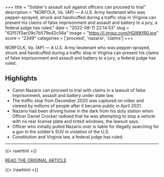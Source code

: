 +++
title = "Soldier's assault suit against officers can proceed to trial"
description = "NORFOLK, Va. (AP) — A U.S. Army lieutenant who was pepper-sprayed, struck and handcuffed during a traffic stop in Virginia  can present his claims of false imprisonment and assault and battery to a jury, a federal judge has ruled."
date = "2022-08-11 22:14:53"
slug = "62f57f3ac09c7b579e42c56a"
image = "https://i.imgur.com/HQWKfR0.jpg"
score = "2349"
categories = ['proceed', 'nazario', 'claims']
+++

NORFOLK, Va. (AP) — A U.S. Army lieutenant who was pepper-sprayed, struck and handcuffed during a traffic stop in Virginia  can present his claims of false imprisonment and assault and battery to a jury, a federal judge has ruled.

## Highlights

- Caron Nazario can proceed to trial with claims in a lawsuit of false imprisonment, assault and battery under state law.
- The traffic stop from December 2020 was captured on video and viewed by millions of people after it became public in April 2021.
- Nazario had been driving home in the dark from his duty station when Officer Daniel Crocker radioed that he was attempting to stop a vehicle with no rear license plate and tinted windows, the lawsuit says.
- Officer who initially pulled Nazario over is liable for illegally searching for a gun in the soldier’s SUV in violation of the U.S.
- Constitution and Virginia law, a federal judge has ruled.

---

{{< rawhtml >}}
  <p class="article-category">
    <a target="_blank" href="https://apnews.com/article/lawsuits-race-and-ethnicity-virginia-norfolk-hispanics-450873a00382effea39186627c743f59">READ THE ORIGINAL ARTICLE</a>
  </p>
{{< /rawhtml >}}

